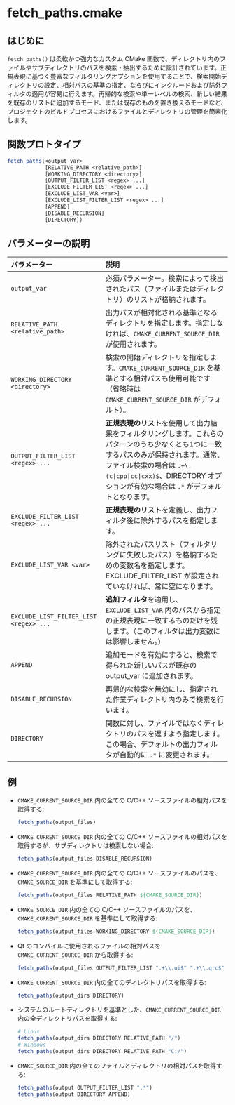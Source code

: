 # fetch_paths.cmake

## はじめに

`fetch_paths()` は柔軟かつ強力なカスタム CMake 関数で、ディレクトリ内のファイルやサブディレクトリのパスを検索・抽出するために設計されています。正規表現に基づく豊富なフィルタリングオプションを使用することで、検索開始ディレクトリの設定、相対パスの基準の指定、ならびにインクルードおよび除外フィルタの適用が容易に行えます。再帰的な検索や単一レベルの検索、新しい結果を既存のリストに追加するモード、または既存のものを置き換えるモードなど、プロジェクトのビルドプロセスにおけるファイルとディレクトリの管理を簡素化します。

## 関数プロトタイプ

```cmake
fetch_paths(<output_var>
            [RELATIVE_PATH <relative_path>]
            [WORKING_DIRECTORY <directory>]
            [OUTPUT_FILTER_LIST <regex> ...]
            [EXCLUDE_FILTER_LIST <regex> ...]
            [EXCLUDE_LIST_VAR <var>]
            [EXCLUDE_LIST_FILTER_LIST <regex> ...]
            [APPEND]
            [DISABLE_RECURSION]
            [DIRECTORY])
```

## パラメーターの説明

| パラメーター                      | 説明                                                          |
| :-------------------------------- | :------------------------------------------------------------ |
| `output_var`                     | 必須パラメーター。検索によって検出されたパス（ファイルまたはディレクトリ）のリストが格納されます。 |
| `RELATIVE_PATH <relative_path>`  | 出力パスが相対化される基準となるディレクトリを指定します。指定しなければ、`CMAKE_CURRENT_SOURCE_DIR` が使用されます。 |
| `WORKING_DIRECTORY <directory>`  | 検索の開始ディレクトリを指定します。`CMAKE_CURRENT_SOURCE_DIR` を基準とする相対パスも使用可能です（省略時は `CMAKE_CURRENT_SOURCE_DIR` がデフォルト）。 |
| `OUTPUT_FILTER_LIST <regex> ...` | **正規表現のリスト**を使用して出力結果をフィルタリングします。これらのパターンのうち少なくとも1つに一致するパスのみが保持されます。通常、ファイル検索の場合は `.+\.(c\|cpp\|cc\|cxx)$`、DIRECTORY オプションが有効な場合は `.*` がデフォルトとなります。 |
| `EXCLUDE_FILTER_LIST <regex> ...` | **正規表現のリスト**を定義し、出力フィルタ後に除外するパスを指定します。 |
| `EXCLUDE_LIST_VAR <var>`         | 除外されたパスリスト（フィルタリングに失敗したパス）を格納するための変数名を指定します。EXCLUDE_FILTER_LIST が設定されていなければ、常に空になります。 |
| `EXCLUDE_LIST_FILTER_LIST <regex> ...` | **追加フィルタ**を適用し、`EXCLUDE_LIST_VAR` 内のパスから指定の正規表現に一致するものだけを残します。（このフィルタは出力変数には影響しません。） |
| `APPEND`                         | 追加モードを有効にすると、検索で得られた新しいパスが既存の output_var に追加されます。 |
| `DISABLE_RECURSION`              | 再帰的な検索を無効にし、指定された作業ディレクトリ内のみで検索を行います。 |
| `DIRECTORY`                      | 関数に対し、ファイルではなくディレクトリのパスを返すよう指定します。この場合、デフォルトの出力フィルタが自動的に `.*` に変更されます。 |

## 例

- `CMAKE_CURRENT_SOURCE_DIR` 内の全ての C/C++ ソースファイルの相対パスを取得する:

  ```cmake
  fetch_paths(output_files)
  ```

- `CMAKE_CURRENT_SOURCE_DIR` 内の全ての C/C++ ソースファイルの相対パスを取得するが、サブディレクトリは検索しない場合:

  ```cmake
  fetch_paths(output_files DISABLE_RECURSION)
  ```

- `CMAKE_CURRENT_SOURCE_DIR` 内の全ての C/C++ ソースファイルのパスを、`CMAKE_SOURCE_DIR` を基準にして取得する:

  ```cmake
  fetch_paths(output_files RELATIVE_PATH ${CMAKE_SOURCE_DIR})
  ```

- `CMAKE_SOURCE_DIR` 内の全ての C/C++ ソースファイルのパスを、`CMAKE_CURRENT_SOURCE_DIR` を基準にして取得する:

  ```cmake
  fetch_paths(output_files WORKING_DIRECTORY ${CMAKE_SOURCE_DIR})
  ```

- Qt のコンパイルに使用されるファイルの相対パスを `CMAKE_CURRENT_SOURCE_DIR` から取得する:

  ```cmake
  fetch_paths(output_files OUTPUT_FILTER_LIST ".+\\.ui$" ".+\\.qrc$" ".+\\.(c|cpp|cc|cxx)$" ".+\\.h$")
  ```

- `CMAKE_CURRENT_SOURCE_DIR` 内の全てのディレクトリパスを取得する:

  ```cmake
  fetch_paths(output_dirs DIRECTORY)
  ```

- システムのルートディレクトリを基準とした、`CMAKE_CURRENT_SOURCE_DIR` 内の全ディレクトリパスを取得する:

  ```cmake
  # Linux
  fetch_paths(output_dirs DIRECTORY RELATIVE_PATH "/")
  # Windows
  fetch_paths(output_dirs DIRECTORY RELATIVE_PATH "C:/")
  ```

- `CMAKE_SOURCE_DIR` 内の全てのファイルとディレクトリの相対パスを取得する:

  ```cmake
  fetch_paths(output OUTPUT_FILTER_LIST ".*")
  fetch_paths(output DIRECTORY APPEND)
  ```
